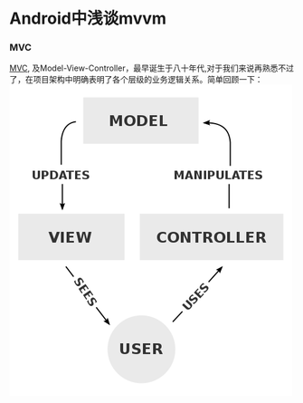 # Android中浅谈mvvm


### MVC
[MVC](https://en.wikipedia.org/wiki/Model%E2%80%93view%E2%80%93controller), 及Model-View-Controller，最早诞生于八十年代,对于我们来说再熟悉不过了，在项目架构中明确表明了各个层级的业务逻辑关系。简单回顾一下：
![mvc](../res/chapter1/1-1.png)






